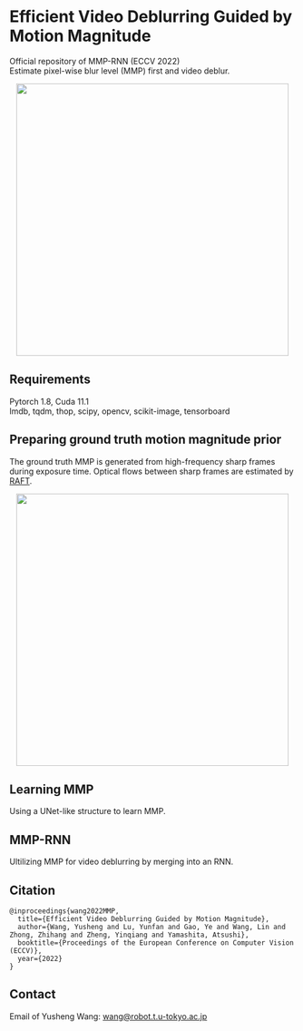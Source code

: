 # Efficient Video Deblurring Guided by Motion Magnitude
Official repository of MMP-RNN (ECCV 2022)  
Estimate pixel-wise blur level (MMP) first and video deblur.
<div align="center"><img src="https://user-images.githubusercontent.com/11170161/178935637-6bb6a25a-dc67-4d5e-9c3c-f7f31be41085.png" width="480"></div>

## Requirements
Pytorch 1.8, Cuda 11.1  
lmdb, tqdm, thop, scipy, opencv, scikit-image, tensorboard

## Preparing ground truth motion magnitude prior
The ground truth MMP is generated from high-frequency sharp frames during exposure time. Optical flows between sharp frames are estimated by  [RAFT](https://github.com/princeton-vl/RAFT). 

<div align="center"><img src="https://user-images.githubusercontent.com/11170161/178949402-2de1df49-4fd8-481c-a4c2-8a0c534fa0fe.png" width="480"></div>

## Learning MMP
Using a UNet-like structure to learn MMP.

## MMP-RNN
Ultilizing MMP for video deblurring by merging into an RNN.

## Citation
```
@inproceedings{wang2022MMP,
  title={Efficient Video Deblurring Guided by Motion Magnitude},
  author={Wang, Yusheng and Lu, Yunfan and Gao, Ye and Wang, Lin and Zhong, Zhihang and Zheng, Yinqiang and Yamashita, Atsushi},
  booktitle={Proceedings of the European Conference on Computer Vision (ECCV)},
  year={2022}
}
```

## Contact
Email of Yusheng Wang: wang@robot.t.u-tokyo.ac.jp

